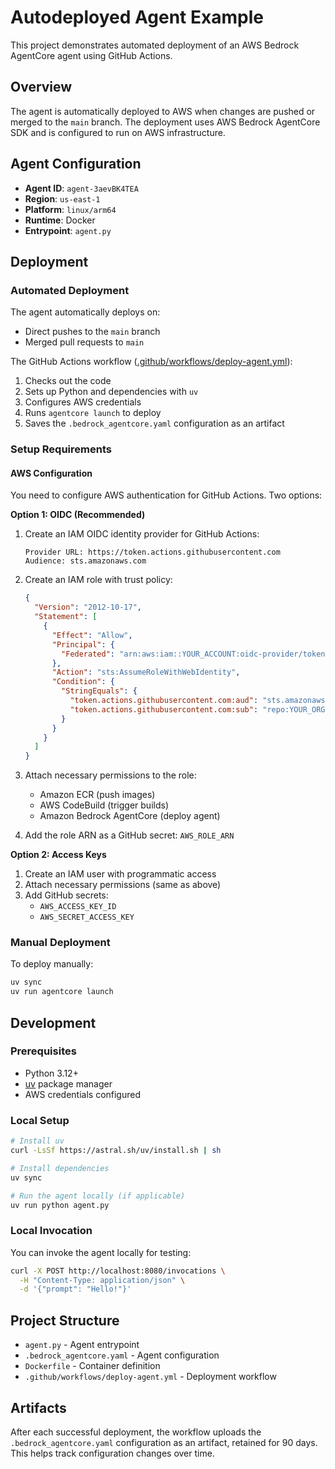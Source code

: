 # Autodeployed Agent Example

This project demonstrates automated deployment of an AWS Bedrock AgentCore agent using GitHub Actions.

## Overview

The agent is automatically deployed to AWS when changes are pushed or merged to the `main` branch. The deployment uses AWS Bedrock AgentCore SDK and is configured to run on AWS infrastructure.

## Agent Configuration

- **Agent ID**: `agent-3aevBK4TEA`
- **Region**: `us-east-1`
- **Platform**: `linux/arm64`
- **Runtime**: Docker
- **Entrypoint**: `agent.py`

## Deployment

### Automated Deployment

The agent automatically deploys on:
- Direct pushes to the `main` branch
- Merged pull requests to `main`

The GitHub Actions workflow ([.github/workflows/deploy-agent.yml](.github/workflows/deploy-agent.yml)):
1. Checks out the code
2. Sets up Python and dependencies with `uv`
3. Configures AWS credentials
4. Runs `agentcore launch` to deploy
5. Saves the `.bedrock_agentcore.yaml` configuration as an artifact

### Setup Requirements

#### AWS Configuration

You need to configure AWS authentication for GitHub Actions. Two options:

**Option 1: OIDC (Recommended)**

1. Create an IAM OIDC identity provider for GitHub Actions:
   ```
   Provider URL: https://token.actions.githubusercontent.com
   Audience: sts.amazonaws.com
   ```

2. Create an IAM role with trust policy:
   ```json
   {
     "Version": "2012-10-17",
     "Statement": [
       {
         "Effect": "Allow",
         "Principal": {
           "Federated": "arn:aws:iam::YOUR_ACCOUNT:oidc-provider/token.actions.githubusercontent.com"
         },
         "Action": "sts:AssumeRoleWithWebIdentity",
         "Condition": {
           "StringEquals": {
             "token.actions.githubusercontent.com:aud": "sts.amazonaws.com",
             "token.actions.githubusercontent.com:sub": "repo:YOUR_ORG/YOUR_REPO:ref:refs/heads/main"
           }
         }
       }
     ]
   }
   ```

3. Attach necessary permissions to the role:
   - Amazon ECR (push images)
   - AWS CodeBuild (trigger builds)
   - Amazon Bedrock AgentCore (deploy agent)

4. Add the role ARN as a GitHub secret: `AWS_ROLE_ARN`

**Option 2: Access Keys**

1. Create an IAM user with programmatic access
2. Attach necessary permissions (same as above)
3. Add GitHub secrets:
   - `AWS_ACCESS_KEY_ID`
   - `AWS_SECRET_ACCESS_KEY`

### Manual Deployment

To deploy manually:

```bash
uv sync
uv run agentcore launch
```

## Development

### Prerequisites

- Python 3.12+
- [uv](https://github.com/astral-sh/uv) package manager
- AWS credentials configured

### Local Setup

```bash
# Install uv
curl -LsSf https://astral.sh/uv/install.sh | sh

# Install dependencies
uv sync

# Run the agent locally (if applicable)
uv run python agent.py
```

### Local Invocation
You can invoke the agent locally for testing:

```bash
curl -X POST http://localhost:8080/invocations \
  -H "Content-Type: application/json" \
  -d '{"prompt": "Hello!"}'
```

## Project Structure

- `agent.py` - Agent entrypoint
- `.bedrock_agentcore.yaml` - Agent configuration
- `Dockerfile` - Container definition
- `.github/workflows/deploy-agent.yml` - Deployment workflow

## Artifacts

After each successful deployment, the workflow uploads the `.bedrock_agentcore.yaml` configuration as an artifact, retained for 90 days. This helps track configuration changes over time.

